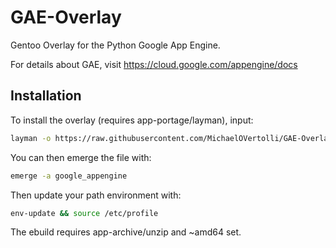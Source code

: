 # GAE-Overlay
Gentoo Overlay for the Python Google App Engine.

For details about GAE, visit https://cloud.google.com/appengine/docs

## Installation
To install the overlay (requires app-portage/layman), input:
```bash
layman -o https://raw.githubusercontent.com/MichaelOVertolli/GAE-Overlay/master/google_appengine.xml -f -a google_appengine
```

You can then emerge the file with:
```bash
emerge -a google_appengine
```

Then update your path environment with:
```bash
env-update && source /etc/profile
```

The ebuild requires app-archive/unzip and ~amd64 set.